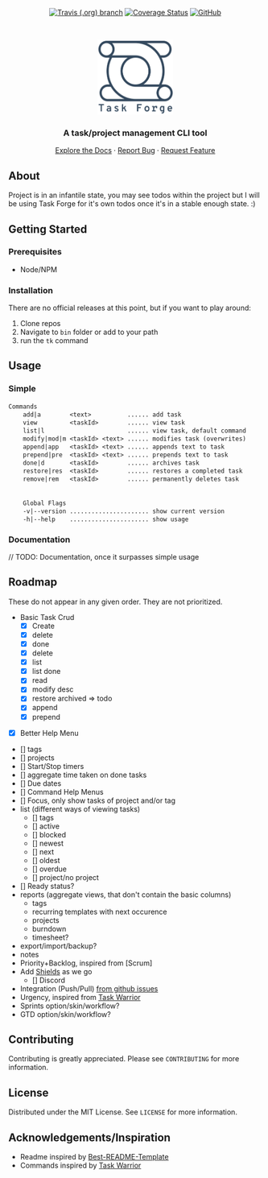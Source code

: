 <p align="center">

<a href="https://travis-ci.org/Gander7/task-forge.svg?branch=master">
<img alt="Travis (.org) branch" src="https://img.shields.io/travis/Gander7/task-forge/master"></a>

<a href='https://coveralls.io/github/Gander7/task-forge?branch=master'>
<img src='https://coveralls.io/repos/github/Gander7/task-forge/badge.svg?branch=master' alt='Coverage Status' /></a>

<a href='https://github.com/Gander7/task-forge/blob/master/LICENSE'>
<img alt="GitHub" src="https://img.shields.io/github/license/Gander7/task-forge"></a>

</p>

<br/>
<p align="center">
  <a href="https://github.com/Gander7/task-forge" margin="0">
    <img src="res/logo.png" alt="Logo" width="150" height="150">
  </a>

  <h3 align="center">A task/project management CLI tool</h3>
  
  <p align="center">
      <a href="#">Explore the Docs</a>
      ·
      <a href="https://github.com/Gander7/task-forge/issues">Report Bug</a>
      ·
      <a href="https://github.com/Gander7/task-forge/issues">Request Feature</a>

  </p>
</p>

## About

Project is in an infantile state, you may see todos within the project but
I will be using Task Forge for it's own todos once it's in a stable enough state. :)

## Getting Started

### Prerequisites

- Node/NPM

### Installation

There are no official releases at this point, but if you want to play around:

1. Clone repos
2. Navigate to `bin` folder or add to your path
3. run the `tk` command

## Usage

### Simple

```
Commands
    add|a        <text>          ...... add task
    view         <taskId>        ...... view task
    list|l                       ...... view task, default command
    modify|mod|m <taskId> <text> ...... modifies task (overwrites)
    append|app   <taskId> <text> ...... appends text to task
    prepend|pre  <taskId> <text> ...... prepends text to task
    done|d       <taskId>        ...... archives task
    restore|res  <taskId>        ...... restores a completed task
    remove|rem   <taskId>        ...... permanently deletes task


    Global Flags
    -v|--version ...................... show current version
    -h|--help    ...................... show usage
```

### Documentation

// TODO: Documentation, once it surpasses simple usage

## Roadmap

These do not appear in any given order. They are not prioritized.

- Basic Task Crud
  - [x] Create
  - [x] delete
  - [x] done
  - [x] delete
  - [x] list
  - [x] list done
  - [x] read
  - [x] modify desc
  - [x] restore archived => todo
  - [x] append
  - [x] prepend
- [x] Better Help Menu
- [] tags
- [] projects
- [] Start/Stop timers
- [] aggregate time taken on done tasks
- [] Due dates
- [] Command Help Menus
- [] Focus, only show tasks of project and/or tag
- list (different ways of viewing tasks)
  - [] tags
  - [] active
  - [] blocked
  - [] newest
  - [] next
  - [] oldest
  - [] overdue
  - [] project/no project
- [] Ready status?
- reports (aggregate views, that don't contain the basic columns)
  - tags
  - recurring templates with next occurence
  - projects
  - burndown
  - timesheet?
- export/import/backup?
- notes
- Priority+Backlog, inspired from [Scrum]
- Add [Shields](https://shields.io/) as we go
  - [] Discord
- Integration (Push/Pull) [from github issues](https://help.github.com/en/github/managing-your-work-on-github/about-issues)
- Urgency, inspired from [Task Warrior](https://github.com/GothenburgBitFactory/taskwarrior)
- Sprints option/skin/workflow?
- GTD option/skin/workflow?

## Contributing

Contributing is greatly appreciated.
Please see `CONTRIBUTING` for more information.

## License

Distributed under the MIT License. See `LICENSE` for more information.

## Acknowledgements/Inspiration

- Readme inspired by [Best-README-Template](https://github.com/othneildrew/Best-README-Template/blob/master/README.md)
- Commands inspired by [Task Warrior](https://github.com/GothenburgBitFactory/taskwarrior)

